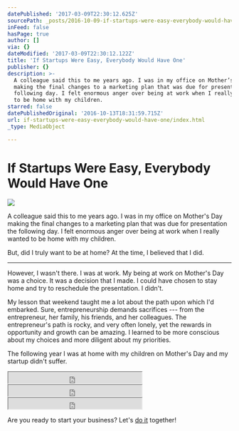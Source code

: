 ```yaml
---
datePublished: '2017-03-09T22:30:12.625Z'
sourcePath: _posts/2016-10-09-if-startups-were-easy-everybody-would-have-one.md
inFeed: false
hasPage: true
author: []
via: {}
dateModified: '2017-03-09T22:30:12.122Z'
title: 'If Startups Were Easy, Everybody Would Have One'
publisher: {}
description: >-
  A colleague said this to me years ago. I was in my office on Mother’s Day
  making the final changes to a marketing plan that was due for presentation the
  following day. I felt enormous anger over being at work when I really wanted
  to be home with my children.
starred: false
datePublishedOriginal: '2016-10-13T18:31:59.715Z'
url: if-startups-were-easy-everybody-would-have-one/index.html
_type: MediaObject

---
```

# **If Startups Were Easy, Everybody Would Have One**
![](https://the-grid-user-content.s3-us-west-2.amazonaws.com/2e0c2a2e-96e0-47a1-83fc-c34db2be50f0.png)

A colleague said this to me years ago. I was in my office on Mother's Day making the final changes to a marketing plan that was due for presentation the following day. I felt enormous anger over being at work when I really wanted to be home with my children.

But, did I truly want to be at home? At the time, I believed that I did.

---

However, I wasn't there. I was at work. My being at work on Mother's Day was a choice. It was a decision that I made. I could have chosen to stay home and try to reschedule the presentation. I didn't.

My lesson that weekend taught me a lot about the path upon which I'd embarked. Sure, entrepreneurship demands sacrifices --- from the entrepreneur, her family, his friends, and her colleagues. The entrepreneur's path is rocky, and very often lonely, yet the rewards in opportunity and growth can be amazing. I learned to be more conscious about my choices and more diligent about my priorities.

The following year I was at home with my children on Mother's Day and my startup didn't suffer.

<iframe src="https://the-grid.github.io/ed-userhtml/?g=eJw9jTEPgjAQRnd_RdO93G6A3cWFOJuTHhYsbXM9wP57TWqcvuRL3nttHnlOojKPnQZIHmWKvDZ-Di-yc2jGuMJ3lqyVlESdFnoLLLhjJXWvPIbnWVG434YW6tuf2p-4QpcrDA6ZtLIoaDb2nXYi6QxgyVHgUkOTyYIsW8rmICZDmIuhnbg8oi3miJu3xuFOJgYC3f97H_sVR5c" height="25" style=""></iframe>

<iframe src="https://the-grid.github.io/ed-userhtml/?g=eJwtkEFrwzAMhf9KMDQ3N01CW2jrjl0Gu-9enFipzRzLyE6N9-vnLAMdpIee3oduZiI5QxVoFEzH6MOlaVJK-0mOMCB-70ecG2-Xp3GhCVoSPIYlRnR7r_2bJpjEatv177vuo5QCDY7yaiuTmXiIkuLiA09AwEGGzOEFlAdUmSdcrOJavoCjg2Korcy4RLFl1MH8gAiztLaecTAWHhuviLRALb3_VOJ4PPft6Xhu2-7Qt12djIpanA61BvPUUXQHVm0aO5X2X2WrHGK2INiApIAuriBcsbBNFtNFG6XAlZ2R0FrjnoI5ZNVf_GYQrJwoaJi-SLrgy2_cmAVb2dj91myo918j_H0T" height="25" style=""></iframe>

<iframe src="https://the-grid.github.io/ed-userhtml/?g=eJxNjkEOwiAURK9C2FO2xgB6CPfmS38tpoWGPw16ezG6cDuTefMcqbny5PUMbHK0Fi0BXIdYVpsyOKNHzDhJrMz5mmll39OWBAvjqVVcSMTr39CsvUwlm9sOlKzVSCAjc2kmlj3D64kWYR0uH6pCUec_mrMUXH9KGxTJK0clNXpt7bYQplLX4d-vpfHOkOEh3WKmKtzxOyZz0MHZLya8AVVdUyc" height="25" style=""></iframe>

Are you ready to start your business? Let's [do it][0] together!

[0]: http://dehenry.com/schedule-an-introductory-meeting "Do It Now!"
